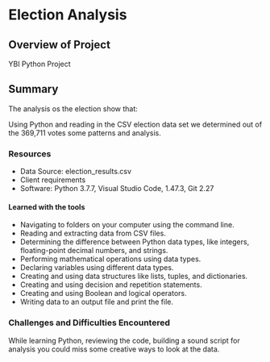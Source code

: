# Election Analysis



## Overview of Project

YBI Python Project

## Summary

The analysis os the election show that:

Using Python and reading in the CSV election data set we determined out of the 369,711 votes some patterns and analysis.


### Resources

- Data Source: election_results.csv
- Client requirements
- Software: Python 3.7.7, Visual Studio Code, 1.47.3, Git 2.27



#### Learned with the tools

- Navigating to folders on your computer using the command line.
- Reading and extracting data from CSV files.
- Determining the difference between Python data types, like integers, floating-point decimal numbers, and strings.
- Performing mathematical operations using data types.
- Declaring variables using different data types.
- Creating and using data structures like lists, tuples, and dictionaries.
- Creating and using decision and repetition statements.
- Creating and using Boolean and logical operators.
- Writing data to an output file and print the file.

### Challenges and Difficulties Encountered

While learning Python, reviewing the code, building a sound script for analysis you could miss some creative ways to look at the data. 

